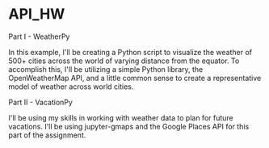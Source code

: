 # API_HW



Part I - WeatherPy

In this example, I'll be creating a Python script to visualize the weather of 500+ cities across the world of varying distance from the equator. To accomplish this, I'll be utilizing a simple Python library, the OpenWeatherMap API, and a little common sense to create a representative model of weather across world cities.





Part II - VacationPy

I'll be using my skills in working with weather data to plan for future vacations. I'll be using jupyter-gmaps and the Google Places API for this part of the assignment.
